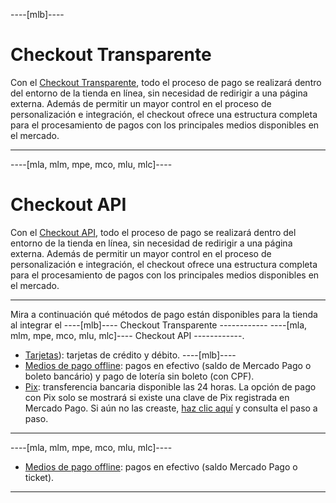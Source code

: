 ----[mlb]----
# Checkout Transparente

Con el [Checkout Transparente](/developers/es/guides/checkout-api/landing), todo el proceso de pago se realizará dentro del entorno de la tienda en línea, sin necesidad de redirigir a una página externa. Además de permitir un mayor control en el proceso de personalización e integración, el checkout ofrece una estructura completa para el procesamiento de pagos con los principales medios disponibles en el mercado.

------------
----[mla, mlm, mpe, mco, mlu, mlc]----
# Checkout API

Con el [Checkout API](/developers/es/guides/checkout-api/landing), todo el proceso de pago se realizará dentro del entorno de la tienda en línea, sin necesidad de redirigir a una página externa. Además de permitir un mayor control en el proceso de personalización e integración, el checkout ofrece una estructura completa para el procesamiento de pagos con los principales medios disponibles en el mercado.

------------

Mira a continuación qué métodos de pago están disponibles para la tienda al integrar el ----[mlb]---- Checkout Transparente ------------ ----[mla, mlm, mpe, mco, mlu, mlc]---- Checkout API ------------.

* [Tarjetas](/developers/es/docs/woocommerce/payments-configuration/checkout-api/cards)): tarjetas de crédito y débito.
----[mlb]----
* [Medios de pago offline](/developers/es/docs/woocommerce/payments-configuration/checkout-api/offline-payments): pagos en efectivo (saldo de Mercado Pago o boleto bancário) y pago de lotería sin boleto (con CPF).
* [Pix](/developers/es/docs/woocommerce/payments-configuration/checkout-api/pix): transferencia bancaria disponible las 24 horas. La opción de pago con Pix solo se mostrará si existe una clave de Pix registrada en Mercado Pago. Si aún no las creaste, [haz clic aquí](https://www.youtube.com/watch?v=60tApKYVnkA) y consulta el paso a paso.

------------
----[mla, mlm, mpe, mco, mlu, mlc]---- 
* [Medios de pago offline](/developers/es/docs/woocommerce/payments-configuration/checkout-api/offline-payments): pagos en efectivo (saldo Mercado Pago o ticket).
------------